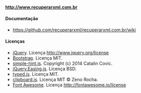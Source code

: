 
#### http://www.recuperarxml.com.br

#### Documentação
  * https://github.com/recuperarxml/recuperarxml.com.br/wiki

#### Licenças
  * [jQuery](http://www.jquery.org). Licença http://www.jquery.org/license
  * [Bootstrap](http://getbootstrap.com). Licença MIT.
  * [simple-hint.js](https://github.com/catc). Copyright (c) 2014 Catalin Covic.
  * [jQuery.Easing.js](http://gsgd.co.uk/sandbox/jquery/easing). Licença BSD.
  * [typed.js](http://www.mattboldt.com). Licença MIT.
  * [clipboard.js](https://zenorocha.github.io/clipboard.js). Licença MIT © Zeno Rocha.
  * [Font Awesome](http://fontawesome.io). Licença http://fontawesome.io/license

